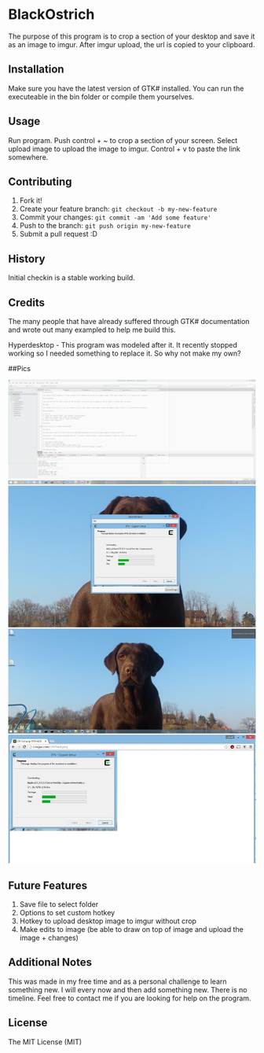 ﻿# BlackOstrich

The purpose of this program is to crop a section of your desktop and save it as an image to imgur. After imgur upload, the url is copied to your clipboard.

## Installation

Make sure you have the latest version of GTK# installed. You can run the executeable in the bin folder or compile them yourselves.

## Usage

Run program. Push control + ~ to crop a section of your screen. Select upload image to upload the image to imgur. Control + v to paste the link somewhere.

## Contributing

1. Fork it!
2. Create your feature branch: `git checkout -b my-new-feature`
3. Commit your changes: `git commit -am 'Add some feature'`
4. Push to the branch: `git push origin my-new-feature`
5. Submit a pull request :D

## History

Initial checkin is a stable working build.

## Credits

The many people that have already suffered through GTK# documentation and wrote out many exampled to help me build this.

Hyperdesktop - This program was modeled after it. It recently stopped working so I needed something to replace it. So why not make my own?

##Pics

![Making Selection](Screenshots/CropSelection.png)
![Cropped View](Screenshots/CroppedImageView.png)
![Success Message](Screenshots/UploadSuccessful.png)
![imgur View](Screenshots/imgurView.png)


## Future Features

1. Save file to select folder
2. Options to set custom hotkey
3. Hotkey to upload desktop image to imgur without crop
4. Make edits to image (be able to draw on top of image and upload the image + changes)

## Additional Notes

This was made in my free time and as a personal challenge to learn something new. I will every now and then add something new. There is no timeline. Feel free to contact me if you are looking for help on the program.

## License

The MIT License (MIT)